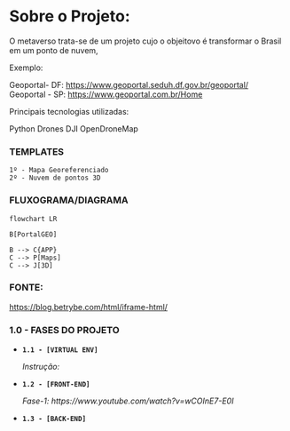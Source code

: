 # Sobre o Projeto:
O metaverso trata-se de um projeto cujo o objeitovo é transformar o Brasil em um ponto de nuvem,

Exemplo: 

Geoportal- DF: <https://www.geoportal.seduh.df.gov.br/geoportal/> <br>
Geoportal - SP: <https://www.geoportal.com.br/Home> <br>

Principais tecnologias utilizadas:

Python
Drones DJI
OpenDroneMap


### TEMPLATES

```
1º - Mapa Georeferenciado
2º - Nuvem de pontos 3D
```


### FLUXOGRAMA/DIAGRAMA

```mermaid
flowchart LR

B[PortalGEO]

B --> C{APP}
C --> P[Maps]
C --> J[3D]
```

### FONTE:

https://blog.betrybe.com/html/iframe-html/

### 1.0 - FASES DO PROJETO

<ul>
  
  <li>
    <p><b><code>1.1 - [VIRTUAL ENV] </code></b></p>
    <p><i> Instrução:  </i></p>
  </li>
  
  <li>
    <p><b><code>1.2 - [FRONT-END] </code></b></p>
    <p><i> Fase-1: https://www.youtube.com/watch?v=wCOInE7-E0I  </i></p>
  </li> 
  
  <li>
    <p><b><code>1.3 - [BACK-END] </code></b></p>
    <p><i>  </i></p>
  </li>
  
</ul>

